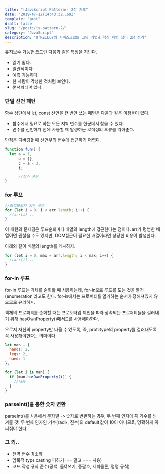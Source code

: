 ```yaml
---
title: "[JavaScript Patterns] 2장 기초"
date: "2019-07-12T14:43:32.169Z"
template: "post"
draft: false
slug: "/posts/js-pattern-2/"
category: "JavaScript"
description: "O'REILLY의 자바스크립트 코딩 기법과 핵심 패턴 챕터 2장 정리"
---
```


유지보수 가능한 코드란 다음과 같은 특징을 지닌다.
- 읽기 쉽다.
- 일관적이다.
- 예측 가능하다.
- 한 사람이 작성한 것처럼 보인다.
- 문서화되어 있다.

### 단일 선언 패턴
함수 상단에서 let, const 선언을 한 번만 쓰는 패턴은 다음과 같은 이점들이 있다.
- 함수에서 필요로 하는 모든 지역 변수를 한군데서 찾을 수 있다.
- 변수를 선언하기 전에 사용할 때 발생하는 로직상의 오류를 막아준다.

단점은 디버깅할 때 선언부의 변수에 접근하기 어렵다.
```js
function fun() {
  let a = 1,
      b = {},
      c = a + 3,
      i;

      //함수 본문
}
```

### for 루프
```js
//최적화되지 않은 푸르
for (let i = 0; i < arr.length; i++) {
  //arr[i] ..
}
```
이 패턴의 문제점은 루프순회마다 배열의 length에 접근한다는 점이다.
arr가 평범한 배열이면 괜찮을 수도 있지만, DOM접근이 필요한 배열이라면 상당한 비용이 발생한다.

아래와 같이 배열의 length를 캐시하자.
```js
for (let i = 0, max = arr.length; i < max; i++) {
  //arr[i] ..
}
```

### for-in 루프
for-in 루프는 객체를 순회할 때 사용하는데, for-in으로 루프를 도는 것을 열거(enumeration)라고도 한다.
for-in에서는 프로퍼티를 열거하는 순서가 정해져있지 않으므로 유의하자.

객체의 프로퍼티를 순회할 때는 프로토타입 체인을 따라 상속되는 프로퍼티들을 걸러내기 위해 hasOwnProperty()메서드를 사용해야한다.

오로지 자신의 property만 나올 수 있도록, 즉, prototype의 property를 걸러내도록 꼭 사용해야한다는 의미이다.

```js
let man = {
  hands: 2,
  legs: 2,
  haed: 1
};

for (let i in man) {
  if (man.hasOwnProperty(i)) {
    //내용
  }
}
```

### parseInt()를 통한 숫자 변환
parseInt()를 사용해서 문자열 -> 숫자로 변환하는 경우, 두 번째 인자에 꼭 기수를 넘겨줄 것!
두 번째 인자인 기수(radix, 진수)의 default 값이 10이 아니므로, 명확하게 꼭 써줘야 한다.

### 그 외..
- 전역 변수 최소화
- 암묵적 type casting 피하기 (== 말고 === 사용)
- 코드 작성 규칙 준수(공백, 들여쓰기, 중괄호, 세미콜론, 명명 규칙)


